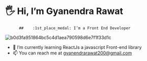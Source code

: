 #	:raised_hand_with_fingers_splayed: Hi, I’m Gyanendra Rawat
          ##	:1st_place_medal: I’m a Front End Developer

![b0d3fa951864bc5c4d1aea790598d6e7f1f33d1c](https://user-images.githubusercontent.com/54751231/120881961-627c4180-c5f2-11eb-90ad-ace15f16ec13.png)

- 👀 I’m currently learning ReactJs a javascript Front-end library 
- 📫 You can reach me at gyanendrarawat200@gmail.com 

<!---
gyanendrarawat/gyanendrarawat is a ✨ special ✨ repository because its `README.md` (this file) appears on your GitHub profile.
You can click the Preview link to take a look at your changes.
--->
